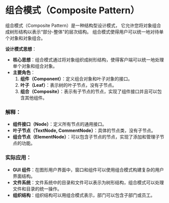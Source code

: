 # 组合模式（Composite Pattern）

组合模式（Composite Pattern）是一种结构型设计模式，
它允许您将对象组合成树形结构以表示“部分-整体”的层次结构。
组合模式使得用户可以统一地对待单个对象和对象组合。

**设计模式思想**：

- **核心思想**：组合模式通过将对象组织成树形结构，使得客户端可以统一地处理单个对象和组合对象。
- **主要角色**：
    1. **组件（Component）**：定义组合对象和叶子对象的接口。
    2. **叶子（Leaf）**：表示树的叶子节点，没有子节点。
    3. **组合（Composite）**：表示有子节点的节点，实现了组件接口并且可以包含其他组件。

### 解释：

- **组件接口（Node）**：定义所有节点的通用接口。
- **叶子节点（TextNode, CommentNode）**：具体的节点类，没有子节点。
- **组合节点（ElementNode）**：可以包含子节点的节点，实现了添加和管理子节点的功能。

### 实际应用：

- **GUI 组件**：在图形用户界面中，窗口和组件可以使用组合模式构建复杂的用户界面结构。
- **文件系统**：文件系统中的目录和文件可以表示为树形结构，组合模式可以处理文件和目录的统一操作。
- **组织结构**：组织结构可以用组合模式表示，部门可以包含子部门或员工。

